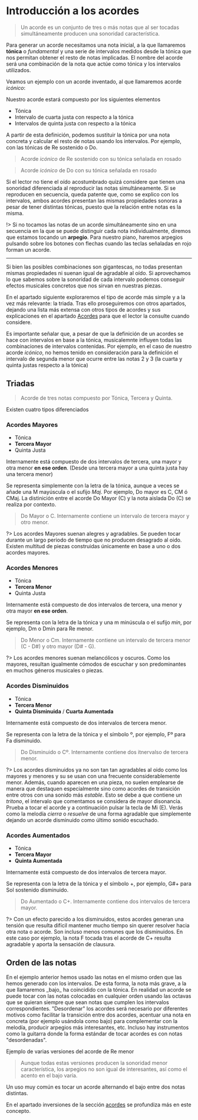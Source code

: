 <h1> Introducción a los acordes </h1>

> Un acorde es un conjunto de tres o más notas que al ser tocadas
simultáneamente producen una sonoridad característica.

Para generar un acorde necesitamos una nota inicial, a la que llamaremos **tónica** o *fundamental* y una serie de intervalos medidos desde la tónica
que nos permitan obtener el resto de notas implicadas. El nombre del acorde será una combinación de la nota que actúe como tónica y los intervalos utilizados.

Veamos un ejemplo con un acorde inventado, al que llamaremos acorde *icónico*:

Nuestro acorde estará compuesto por los siguientes elementos

- Tónica
- Intervalo de cuarta justa con respecto a la tónica
- Intervalos de quinta justa con respecto a la tónica

A partir de esta definición, podemos sustituir la tónica por una nota concreta
y calcular el resto de notas usando los intervalos. Por ejemplo, con las tónicas
de Re sostenido o Do.

<div id ="iconic_0" class="piano_container"></div>

> Acorde _icónico_ de Re sostenido con su tónica señalada en rosado

<div id ="iconic_1" class="piano_container"></div>

> Acorde _icónico_ de Do con su tónica señalada en rosado


Si el lector no tiene el oído acostumbrado quizá considere que tienen una
sonoridad diferenciada al reproducir las notas simultáneamente. Si se reproducen
en secuencia, queda patente que, como se explico con los intervalos, ambos acordes presentan las mismas propiedades sonoras a pesar de tener distintas tónicas,
puesto que la relación entre notas es la misma.

!> Si no tocamos las notas de un acorde simultáneamente sino en una secuencia en la que se puede distinguir cada nota individualmente, diremos que estamos tocando un **arpegio**.
Para nuestro piano, haremos arpegios pulsando sobre los botones con flechas
cuando las teclas señaladas en rojo forman un acorde.

---

Si bien las posibles combinaciones son gigantescas, no todas presentan mismas propiedades
ni suenan igual de agradable al oído. Si aprovechamos lo que sabemos
sobre la sonoridad de cada intervalo podemos conseguir efectos musicales concretos
que nos sirvan en nuestras piezas.

En el apartado siguiente exploraremos el tipo
de acorde más simple y a la vez más relevante: la triada. Tras ello proseguiremos
con otros apartados, dejando una lista más extensa con otros tipos de acordes y sus explicaciones en el apartado [Acordes](s) para que el lector la consulte cuando considere.

Es importante señalar que, a pesar de que la definición de un acordes se hace con intervalos en base a la tónica, musicalemnte influyen todas las combinaciones de intervalos contenidas. Por ejemplo, en el caso de nuestro acorde _icónico_, no hemos tenido en consideración para la definición el intervalo de segunda menor que ocurre entre
las notas 2 y 3 (la cuarta y quinta justas respecto a la tónica)

<h2> Triadas </h2>

> Acorde de tres notas compuesto por Tónica, Tercera y Quinta.

Existen cuatro tipos diferenciados

<h3> Acordes Mayores </h3>

- Tónica
- **Tercera Mayor**
- Quinta Justa

Internamente está compuesto de dos intervalos de tercera, una mayor y otra menor __en ese orden__. (Desde una tercera mayor a una quinta justa hay una tercera menor)

Se representa simplemente con la letra de la tónica,
aunque a veces se añade una M mayúscula o el sufijo _Maj_. Por ejemplo, Do mayor es C, CM ó CMaj. La distinición entre el acorde Do Mayor (C) y la nota aislada Do (C) se realiza por contexto.

<div id ="piano_2" class="piano_container"></div>

> Do Mayor o C. Internamente contiene un intervalo de tercera mayor y otro menor.

?> Los acordes Mayores suenan alegres y agradables. Se pueden tocar durante un
largo periodo de tiempo que no producen desagrado al oido. Existen multitud
de piezas construidas únicamente en base a uno o dos acordes mayores.

<h3> Acordes Menores </h3>

- Tónica
- **Tercera Menor**
- Quinta Justa

Internamente está compuesto de dos intervalos de tercera, una menor y otra mayor __en ese orden__.

Se representa con la letra de la tónica y una m minúscula o el sufijo _min_,
por ejemplo, Dm o Dmin para Re menor.

<div id ="piano_3" class="piano_container"></div>

> Do Menor o Cm. Internamente contiene un intervalo de tercera menor (C - D#) y otro mayor (D# - G).

?> Los acordes menores suenan melancólicos y oscuros. Como los mayores, resultan
igualmente cómodos de escuchar y son predominantes en muchos géneros musicales
o piezas.

<h3> Acordes Disminuidos </h3>

- Tónica
- **Tercera Menor**
- **Quinta Disminuida** / **Cuarta Aumentada**

Internamente está compuesto de dos intervalos de tercera menor.

Se representa con la letra de la tónica y el símbolo º,
por ejemplo, Fº para Fa disminuido.

<div id ="piano_4" class="piano_container"></div>

> Do Disminuido o Cº. Internamente contiene dos itnervalso de tercera menor.

?> Los acordes disminuidos ya no son tan tan agradables al oido como los
mayores y menores y su se usan con una frecuente considerablemente menor.
Además, cuando aparecen en una pieza, no suelen emplearse de manera que destaquen
especialmente sino como acordes de transición entre
otros con una sonido más _estable_. Esto se debe a que contiene un _tritono_, el
intervalo que comentamos se considera de mayor disonancia. Prueba a tocar el
acorde y a continuación pulsar la tecla de Mi (E). Verás como la melodía _cierra_ o
_resuelve_ de una forma agradable que simplemente dejando un acorde disminuido como
último sonido escuchado.

<h3> Acordes Aumentados </h3>

- Tónica
- **Tercera Mayor**
- **Quinta Aumentada**

Internamente está compuesto de dos intervalos de tercera mayor.

Se representa con la letra de la tónica y el símbolo +,
por ejemplo, G#+ para Sol sostenido disminuido.

<div id ="piano_5" class="piano_container"></div>

> Do Aumentado o C+. Internamente contiene dos intervalos de tercera mayor.

?> Con un efecto parecido a los disminuidos, estos acordes generan una tensión
que resulta difícil mantener mucho tiempo sin querer resolver hacia otra nota o acorde.
Son incluso menos comunes que los disminuidos. En este caso por ejemplo, la nota F tocada tras el acorde de C+ resulta agradable y aporta la sensación de clausura.

<h2> Orden de las notas </h2>
En el ejemplo anterior hemos usado las notas en el mismo orden que las hemos generado
con los intervalos. De esta forma, la nota más grave, a la que llamaremos _bajo_
ha coincidido con la tónica. En realidad un acorde se puede tocar con las notas
colocadas en cualquier orden usando las octavas que se quieran siempre que sean
notas que cumplen los intervalos correspondientes. "Desordenar" los acordes
será necesario por diferentes motivos como facilitar la transición entre dos acordes,
acentuar una nota en concreta (por ejemplo usándola como bajo) para complementar
con la melodía, producir arpegios más interesantes, etc. Incluso hay instrumentos como la guitarra donde la forma estándar de tocar acordes es con notas "desordenadas".

Ejemplo de varias versiones del acorde de Re menor

<div id ="d_1" class="piano_container"></div>

<div id ="d_2" class="piano_container"></div>

<div id ="d_3" class="piano_container"></div>

<div id ="d_4" class="piano_container"></div>

> Aunque todas estas versiones producen la sonoridad menor característica,
los arpegios no son igual de interesantes, así como el acento en
el bajo varía.

Un uso muy común es tocar un acorde alternando el bajo entre dos notas distintas.

En el apartado inversiones de la sección [acordes]() se profundiza más en este
concepto.

<link rel="stylesheet" href="PianoGenerator/style.css">
<script>
piano({
    tag: "iconic_0",
    octaves: 1,
    names: "all",
    number: "relevant",
    tonic: "D#",
    relevant: {
        "D#"  : { color: "violet" },
        "G#"  : { color: "orange" },
        "A#"  : { color: "orange" },
    },
    pressed: ["D#", "G#", "A#"],
    controls: ["sync", "spring"]
});
piano({
    tag: "iconic_1",
    octaves: 1,
    names: "all",
    number: "relevant",
    tonic: "C",
    relevant: {
        "C"  : { color: "violet" },
        "F"  : { color: "orange" },
        "G"  : { color: "orange" },
    },
    pressed: ["C", "F", "G"],
    controls: ["sync", "spring"]
});
piano({
    tag: "piano_2",
    octaves: 2,
    names: "all",
    tonic: "C",
    pressed: ["C", "E", "G", "C"],
    number: "pressed",
    controls: ["sync", "spring"]
});
piano({
    tag: "piano_3",
    octaves: 2,
    names: "all",
    tonic: "C",
    pressed: ["C", "D#", "G", "C"],
    number: "pressed",
    controls: ["sync", "spring"]
});
piano({
    tag: "piano_4",
    octaves: 2,
    names: "all",
    tonic: "C",
    pressed: ["C", "D#", "F#", "C"],
    number: "pressed",
    controls: ["sync", "spring"]
});
piano({
    tag: "piano_5",
    octaves: 2,
    names: "all",
    tonic: "C",
    pressed: ["C", "E", "G#", "C"],
    number: "pressed",
    controls: ["sync", "spring"]
});
piano({
    tag: "d_1",
    octaves: 2,
    names: "all",
    tonic: "D",
    pressed: ["D", "F", "A", "D"],
    number: "pressed",
    controls: ["sync", "spring", "up", "down"]
});
piano({
    tag: "d_2",
    octaves: 2,
    names: "all",
    tonic: "D",
    pressed: ["F", "D", "F", "A"],
    number: "pressed",
    controls: ["sync", "spring", "up", "down"]
});
piano({
    tag: "d_3",
    octaves: 2,
    names: "all",
    tonic: "D",
    pressed: ["A", "D", "F", "A"],
    number: "pressed",
    controls: ["sync", "spring", "up", "down"]
});
piano({
    tag: "d_4",
    octaves: 2,
    names: "all",
    tonic: "D",
    pressed: ["D", "F", "A", "A"],
    number: "pressed",
    controls: ["sync", "spring", "up", "down"]
});
</script>